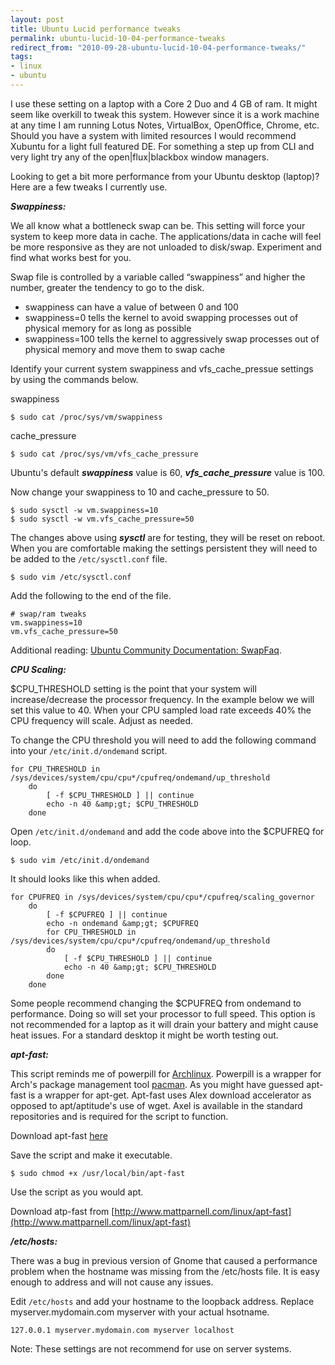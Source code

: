 ```yaml
---
layout: post
title: Ubuntu Lucid performance tweaks
permalink: ubuntu-lucid-10-04-performance-tweaks
redirect_from: "2010-09-28-ubuntu-lucid-10-04-performance-tweaks/"
tags:
- linux
- ubuntu
---
```


I use these setting on a laptop with a Core 2 Duo and 4 GB of ram. It might seem like overkill to tweak this system. However since it is a work machine at any time I am running Lotus Notes, VirtualBox, OpenOffice, Chrome, etc. Should you have a system with limited resources I would recommend Xubuntu for a light full featured DE. For something a step up from CLI and very light try any of the open|flux|blackbox window managers.

Looking to get a bit more performance from your Ubuntu desktop (laptop)? Here are a few tweaks I currently use.

***Swappiness:***

We all know what a bottleneck swap can be. This setting will force your system to keep more data in cache. The applications/data in cache will feel be more responsive as they are not unloaded to disk/swap. Experiment and find what works best for you.

Swap file is controlled by a variable called “swappiness” and higher the number, greater the tendency to go to the disk.

* swappiness can have a value of between 0 and 100
* swappiness=0 tells the kernel to avoid swapping processes out of physical memory for as long as possible
* swappiness=100 tells the kernel to aggressively swap processes out of physical memory and move them to swap cache

Identify your current system swappiness and vfs_cache_pressue settings by using the commands below.

swappiness

	$ sudo cat /proc/sys/vm/swappiness

cache_pressure

	$ sudo cat /proc/sys/vm/vfs_cache_pressure

Ubuntu's default ***swappiness*** value is 60, ***vfs_cache_pressure*** value is 100.

Now change your swappiness to 10  and cache_pressure to 50.

	$ sudo sysctl -w vm.swappiness=10
 	$ sudo sysctl -w vm.vfs_cache_pressure=50

The changes above using ***sysctl*** are for testing, they will be reset on reboot. When you are comfortable making the settings persistent they will need to be added to the `/etc/sysctl.conf` file.

	$ sudo vim /etc/sysctl.conf

Add the following to the end of the file.

	# swap/ram tweaks
	vm.swappiness=10
	vm.vfs_cache_pressure=50

Additional reading: [Ubuntu Community Documentation: SwapFaq](https://help.ubuntu.com/community/SwapFaq).

***CPU Scaling:***

$CPU_THRESHOLD setting is the point that your system will increase/decrease the processor frequency. In the example below we will set this value to 40. When your CPU sampled load rate exceeds 40% the CPU frequency will scale. Adjust as needed.

To change the CPU threshold you will need to add the following command into your `/etc/init.d/ondemand` script.

```console
for CPU_THRESHOLD in /sys/devices/system/cpu/cpu*/cpufreq/ondemand/up_threshold
	do
		[ -f $CPU_THRESHOLD ] || continue
		echo -n 40 &amp;gt; $CPU_THRESHOLD
	done
```



Open `/etc/init.d/ondemand` and add the code above into the $CPUFREQ for loop.

	$ sudo vim /etc/init.d/ondemand

It should looks like this when added.

```console
for CPUFREQ in /sys/devices/system/cpu/cpu*/cpufreq/scaling_governor
	do
		[ -f $CPUFREQ ] || continue
		echo -n ondemand &amp;gt; $CPUFREQ
		for CPU_THRESHOLD in /sys/devices/system/cpu/cpu*/cpufreq/ondemand/up_threshold
		do
			[ -f $CPU_THRESHOLD ] || continue
			echo -n 40 &amp;gt; $CPU_THRESHOLD
		done
	done
```

Some people recommend changing the $CPUFREQ from ondemand to performance. Doing so will set your processor to full speed. This option is not recommended for a laptop as it will drain your battery and might cause heat issues. For a standard desktop it might be worth testing out.

***apt-fast:***

This script reminds me of powerpill for [Archlinux](http://www.archlinux.org). Powerpill is a wrapper for Arch's package management tool <a href="http://wiki.archlinux.org/index.php/Pacman">pacman</a>. As you might have guessed apt-fast is a wrapper for apt-get. Apt-fast uses Alex download accelerator as opposed to apt/aptitude's use of wget. Axel is available in the standard repositories and is required for the script to function.

Download apt-fast [here](http://www.mattparnell.com/linux/apt-fast)

Save the script and make it executable.


	$ sudo chmod +x /usr/local/bin/apt-fast

Use the script as you would apt.

Download atp-fast from [http://www.mattparnell.com/linux/apt-fast](http://www.mattparnell.com/linux/apt-fast)

***/etc/hosts:***

There was a bug in previous version of Gnome that caused a performance problem when the hostname was missing from the /etc/hosts file. It is easy enough to address and will not cause any issues.

Edit `/etc/hosts` and add your hostname to the loopback address. Replace myserver.mydomain.com myserver with your actual hsotname.

	127.0.0.1 myserver.mydomain.com myserver localhost

Note: These settings are not recommend for use on server systems.
